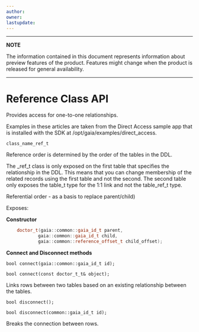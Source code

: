 ```yaml
---
author: 
owner: 
lastupdate: 
---
```


---

**NOTE**

The information contained in this document represents information about preview features of the product. Features might change when the product is released for general availability.

---

# Reference Class API

Provides access for one-to-one relationships.

Examples in these articles are taken from the Direct Access sample app that is installed with the SDK at /opt/gaia/examples/direct_access.

`class_name_ref_t`

Reference order is determined by the order of the tables in the DDL.

The _ref_t class is only exposed on the first table that specifies the relationship in the DDL. This means that you can change membership of the related records using the first table and not the second. The second table only exposes the table_t type for the 1:1 link and not the table_ref_t type.

Referential order - as a basis to replace parent/child)

Exposes:

**Constructor**

```cpp
    doctor_t(gaia::common::gaia_id_t parent,
            gaia::common::gaia_id_t child,
            gaia::common::reference_offset_t child_offset);
```


**Connect and Disconnect methods**

`bool connect(gaia::common::gaia_id_t id);`

`bool connect(const doctor_t_t& object);`

Links rows between two tables based on an existing relationship between the tables.

`bool disconnect();`

`bool disconnect(common::gaia_id_t id);`

Breaks the connection between rows. 
